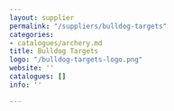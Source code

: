 ```yaml
---
layout: supplier
permalink: "/suppliers/bulldog-targets"
categories:
- catalogues/archery.md
title: Bulldog Targets
logo: "/bulldog-targets-logo.png"
website: ''
catalogues: []
info: ''

---
```

